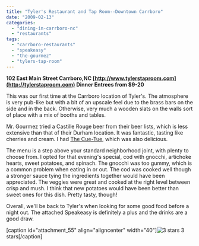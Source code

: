 ```yaml
---
title: "Tyler's Restaurant and Tap Room--Downtown Carrboro"
date: "2009-02-13"
categories: 
  - "dining-in-carrboro-nc"
  - "restaurants"
tags: 
  - "carrboro-restaurants"
  - "speakeasy"
  - "the-gourmez"
  - "tylers-tap-room"
---
```


**102 East Main Street Carrboro,NC [http://www.tylerstaproom.com](http://tylerstaproom.com) Dinner Entrees from $9-20**

This was our first time at the Carrboro location of Tyler's. The atmosphere is very pub-like but with a bit of an upscale feel due to the brass bars on the side and in the back. Otherwise, very much a wooden slats on the walls sort of place with a mix of booths and tables.

Mr. Gourmez tried a Castille Rouge beer from their beer lists, which is less extensive than that of their Durham location. It was fantastic, tasting like cherries and cream. I had [The Cue-Tue](http://www.thegourmez.com/gourmez/cocktails/review.php?id=18&type=), which was also delicious.

The menu is a step above your standard neighborhood joint, with plenty to choose from. I opted for that evening's special, cod with gnocchi, artichoke hearts, sweet potatoes, and spinach. The gnocchi was too gummy, which is a common problem when eating in or out. The cod was cooked well though a stronger sauce tying the ingredients together would have been appreciated. The veggies were great and cooked at the right level between crisp and mush. I think that new potatoes would have been better than sweet ones for this dish. Pretty tasty, though!

Overall, we'll be back to Tyler's when looking for some good food before a night out. The attached Speakeasy is definitely a plus and the drinks are a good draw.

\[caption id="attachment\_55" align="aligncenter" width="40"\]![3 stars](http://s3.amazonaws.com/thegourmez-wpmedia/2009/02/rating_chicken11.gif "rating_chicken11") 3 stars\[/caption\]
